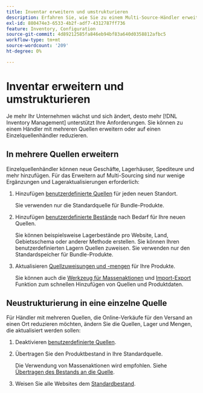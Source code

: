 ```yaml
---
title: Inventar erweitern und umstrukturieren
description: Erfahren Sie, wie Sie zu einem Multi-Source-Händler erweitern oder auf einen Einzelquell-Händler reduzieren können.
exl-id: 880474e3-6533-4b2f-adf7-4312787ff736
feature: Inventory, Configuration
source-git-commit: 4d89212585fa846eb94bf83a640d0358812afbc5
workflow-type: tm+mt
source-wordcount: '209'
ht-degree: 0%

---
```


# Inventar erweitern und umstrukturieren

Je mehr Ihr Unternehmen wächst und sich ändert, desto mehr [!DNL Inventory Management] unterstützt Ihre Anforderungen. Sie können zu einem Händler mit mehreren Quellen erweitern oder auf einen Einzelquellenhändler reduzieren.

## In mehrere Quellen erweitern

Einzelquellenhändler können neue Geschäfte, Lagerhäuser, Spediteure und mehr hinzufügen. Für das Erweitern auf Multi-Sourcing sind nur wenige Ergänzungen und Lageraktualisierungen erforderlich:

1. Hinzufügen [benutzerdefinierte Quellen](sources-add.md) für jeden neuen Standort.

   Sie verwenden nur die Standardquelle für Bundle-Produkte.

1. Hinzufügen [benutzerdefinierte Bestände](stocks-add.md) nach Bedarf für Ihre neuen Quellen.

   Sie können beispielsweise Lagerbestände pro Website, Land, Gebietsschema oder anderer Methode erstellen. Sie können Ihren benutzerdefinierten Lagern Quellen zuweisen. Sie verwenden nur den Standardspeicher für Bundle-Produkte.

1. Aktualisieren [Quellzuweisungen und -mengen](quantities-manage.md) für Ihre Produkte.

   Sie können auch die [Werkzeug für Massenaktionen](bulk-assignment.md) und [Import-Export](inventory-import-export.md) Funktion zum schnellen Hinzufügen von Quellen und Produktdaten.

## Neustrukturierung in eine einzelne Quelle

Für Händler mit mehreren Quellen, die Online-Verkäufe für den Versand an einen Ort reduzieren möchten, ändern Sie die Quellen, Lager und Mengen, die aktualisiert werden sollen:

1. Deaktivieren [benutzerdefinierte Quellen](sources-disable.md).

1. Übertragen Sie den Produktbestand in Ihre Standardquelle.

   Die Verwendung von Massenaktionen wird empfohlen. Siehe [Übertragen des Bestands an die Quelle](inventory-transfer.md).

1. Weisen Sie alle Websites dem [Standardbestand](stocks-manage.md).
